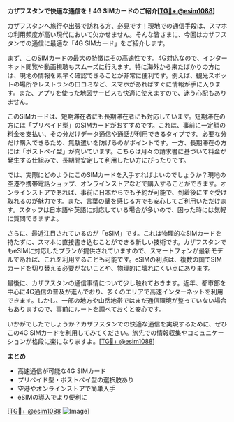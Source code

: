 **カザフスタンで快適な通信を！4G SIMカードのご紹介[[TG💪+ @esim1088](https://t.me/s/esim1088)]**

カザフスタンへ旅行や出張で訪れる方、必見です！現地での通信手段は、スマホの利用頻度が高い現代において欠かせません。そんな皆さまに、今回はカザフスタンでの通信に最適な「4G SIMカード」をご紹介します。

まず、このSIMカードの最大の特徴はその高速性です。4G対応なので、インターネット閲覧や動画視聴もスムーズに行えます。特に海外から来たばかりの方には、現地の情報を素早く確認できることが非常に便利です。例えば、観光スポットの場所やレストランの口コミなど、スマホがあればすぐに情報が手に入ります。また、アプリを使った地図サービスも快適に使えますので、迷う心配もありません。

このSIMカードは、短期滞在者にも長期滞在者にも対応しています。短期滞在の方には「プリペイド型」のSIMカードがおすすめです。これは、事前に一定額の料金を支払い、その分だけデータ通信や通話が利用できるタイプです。必要な分だけ購入できるため、無駄遣いを防げるのがポイントです。一方、長期滞在の方には「ポストペイ型」が向いています。こちらは月々の請求書に基づいて料金が発生する仕組みで、長期間安定して利用したい方にぴったりです。

では、実際にどのようにこのSIMカードを入手すればよいのでしょうか？現地の空港や携帯電話ショップ、オンラインストアなどで購入することができます。オンラインストアであれば、事前に日本からでも予約が可能で、到着後にすぐ受け取れるのが魅力です。また、言葉の壁を感じる方でも安心してご利用いただけます。スタッフは日本語や英語に対応している場合が多いので、困った時には気軽に質問できますよ。

さらに、最近注目されているのが「eSIM」です。これは物理的なSIMカードを持たずに、スマホに直接書き込むことができる新しい技術です。カザフスタンでもeSIMに対応したプランが提供されていますので、スマートフォンが最新モデルであれば、これを利用することも可能です。eSIMの利点は、複数の国でSIMカードを切り替える必要がないことや、物理的に壊れにくい点にあります。

最後に、カザフスタンの通信事情について少し触れておきます。近年、都市部を中心に4G通信の普及が進んでおり、多くのエリアで高速インターネットを利用できます。しかし、一部の地方や山岳地帯ではまだ通信環境が整っていない場合もありますので、事前にルートを調べておくと安心です。

いかがでしたでしょうか？カザフスタンでの快適な通信を実現するために、ぜひこの4G SIMカードを利用してみてください。旅先での情報収集やコミュニケーションが格段に楽になりますよ。[[TG💪+ @esim1088](https://t.me/s/esim1088)]

**まとめ**
- 高速通信が可能な4G SIMカード
- プリペイド型・ポストペイ型の選択肢あり
- 空港やオンラインストアで簡単入手
- eSIMの導入でより便利に

[[TG💪+ @esim1088](https://t.me/s/esim1088) ![Image](https://i.postimg.cc/Y0z9fWf4/image.png)]
